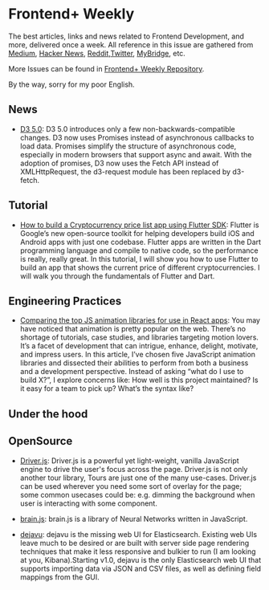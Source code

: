 # Frontend+ Weekly

The best articles, links and news related to Frontend Development, and more, delivered once a week. All reference in this issue are gathered from [Medium](https://medium.com/@384924552), [Hacker News](https://news.ycombinator.com/news), [Reddit](reddit.com),[Twitter](twitter.com), [MyBridge](mybridge.co), etc.

More Issues can be found in [Frontend+ Weekly Repository](https://parg.co/U9x).

By the way, sorry for my poor English.

## News

* [D3 5.0](https://parg.co/U7f): D3 5.0 introduces only a few non-backwards-compatible changes. D3 now uses Promises instead of asynchronous callbacks to load data. Promises simplify the structure of asynchronous code, especially in modern browsers that support async and await. With the adoption of promises, D3 now uses the Fetch API instead of XMLHttpRequest, the d3-request module has been replaced by d3-fetch.

## Tutorial

* [How to build a Cryptocurrency price list app using Flutter SDK](https://parg.co/U2K): Flutter is Google’s new open-source toolkit for helping developers build iOS and Android apps with just one codebase. Flutter apps are written in the Dart programming language and compile to native code, so the performance is really, really great. In this tutorial, I will show you how to use Flutter to build an app that shows the current price of different cryptocurrencies. I will walk you through the fundamentals of Flutter and Dart.

## Engineering Practices

* [Comparing the top JS animation libraries for use in React apps](https://parg.co/Ux9): You may have noticed that animation is pretty popular on the web. There’s no shortage of tutorials, case studies, and libraries targeting motion lovers. It’s a facet of development that can intrigue, enhance, delight, motivate, and impress users. In this article, I’ve chosen five JavaScript animation libraries and dissected their abilities to perform from both a business and a development perspective. Instead of asking “what do I use to build X?”, I explore concerns like: How well is this project maintained? Is it easy for a team to pick up? What’s the syntax like?

## Under the hood

## OpenSource

* [Driver.js](https://github.com/kamranahmedse/driver.js): Driver.js is a powerful yet light-weight, vanilla JavaScript engine to drive the user's focus across the page. Driver.js is not only another tour library, Tours are just one of the many use-cases. Driver.js can be used wherever you need some sort of overlay for the page; some common usecases could be: e.g. dimming the background when user is interacting with some component.

* [brain.js](https://github.com/BrainJS/brain.js): brain.js is a library of Neural Networks written in JavaScript.

* [dejavu](https://github.com/appbaseio/dejavu): dejavu is the missing web UI for Elasticsearch. Existing web UIs leave much to be desired or are built with server side page rendering techniques that make it less responsive and bulkier to run (I am looking at you, Kibana).Starting v1.0, dejavu is the only Elasticsearch web UI that supports importing data via JSON and CSV files, as well as defining field mappings from the GUI.
